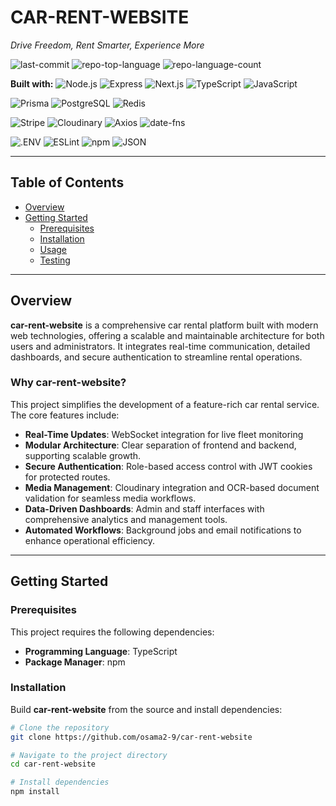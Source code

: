 # CAR-RENT-WEBSITE
*Drive Freedom, Rent Smarter, Experience More*

![last-commit](https://img.shields.io/github/last-commit/osama2-9/car-rent-website?style=flat&logo=git&logoColor=white&color=0080ff)
![repo-top-language](https://img.shields.io/github/languages/top/osama2-9/car-rent-website?style=flat&color=0080ff)
![repo-language-count](https://img.shields.io/github/languages/count/osama2-9/car-rent-website?style=flat&color=0080ff)


**Built with:**
![Node.js](https://img.shields.io/badge/Node.js-339933.svg?style=flat&logo=node.js&logoColor=white)
![Express](https://img.shields.io/badge/Express-000000.svg?style=flat&logo=Express&logoColor=white)
![Next.js](https://img.shields.io/badge/Next.js-000000.svg?style=flat&logo=next.js&logoColor=white)
![TypeScript](https://img.shields.io/badge/TypeScript-3178C6.svg?style=flat&logo=TypeScript&logoColor=white)
![JavaScript](https://img.shields.io/badge/JavaScript-F7DF1E.svg?style=flat&logo=JavaScript&logoColor=black)

![Prisma](https://img.shields.io/badge/Prisma-2D3748.svg?style=flat&logo=Prisma&logoColor=white)
![PostgreSQL](https://img.shields.io/badge/PostgreSQL-4169E1.svg?style=flat&logo=postgresql&logoColor=white)
![Redis](https://img.shields.io/badge/Redis-FF4438.svg?style=flat&logo=Redis&logoColor=white)

![Stripe](https://img.shields.io/badge/Stripe-635BFF.svg?style=flat&logo=Stripe&logoColor=white)
![Cloudinary](https://img.shields.io/badge/Cloudinary-3448C5.svg?style=flat&logo=Cloudinary&logoColor=white)
![Axios](https://img.shields.io/badge/Axios-5A29E4.svg?style=flat&logo=Axios&logoColor=white)
![date-fns](https://img.shields.io/badge/datefns-770C56.svg?style=flat&logo=date-fns&logoColor=white)

![.ENV](https://img.shields.io/badge/.ENV-ECD53F.svg?style=flat&logo=dotenv&logoColor=black)
![ESLint](https://img.shields.io/badge/ESLint-4B32C3.svg?style=flat&logo=ESLint&logoColor=white)
![npm](https://img.shields.io/badge/npm-CB3837.svg?style=flat&logo=npm&logoColor=white)
![JSON](https://img.shields.io/badge/JSON-000000.svg?style=flat&logo=JSON&logoColor=white)

---

## Table of Contents
- [Overview](#overview)
- [Getting Started](#getting-started)
  - [Prerequisites](#prerequisites)
  - [Installation](#installation)
  - [Usage](#usage)
  - [Testing](#testing)

---

## Overview
**car-rent-website** is a comprehensive car rental platform built with modern web technologies, offering a scalable and maintainable architecture for both users and administrators. It integrates real-time communication, detailed dashboards, and secure authentication to streamline rental operations.

### Why car-rent-website?
This project simplifies the development of a feature-rich car rental service. The core features include:

- **Real-Time Updates**: WebSocket integration for live fleet monitoring  
- **Modular Architecture**: Clear separation of frontend and backend, supporting scalable growth.  
- **Secure Authentication**: Role-based access control with JWT cookies for protected routes.  
- **Media Management**: Cloudinary integration and OCR-based document validation for seamless media workflows.  
- **Data-Driven Dashboards**: Admin and staff interfaces with comprehensive analytics and management tools.  
- **Automated Workflows**: Background jobs and email notifications to enhance operational efficiency.  

---

## Getting Started

### Prerequisites
This project requires the following dependencies:
- **Programming Language**: TypeScript  
- **Package Manager**: npm  

### Installation
Build **car-rent-website** from the source and install dependencies:

```sh
# Clone the repository
git clone https://github.com/osama2-9/car-rent-website

# Navigate to the project directory
cd car-rent-website

# Install dependencies
npm install
